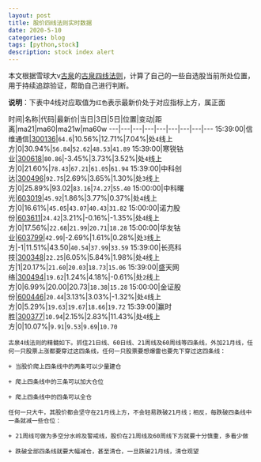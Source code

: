 ```yaml
---
layout: post
title: 股价四线法则实时数据
date: 2020-5-10
categories: blog
tags: [python,stock]
description: stock index alert
---
```



本文根据雪球大v[古泉](https://xueqiu.com/u/7148646888)的[古泉四线法则](https://xueqiu.com/7148646888/130498192)，计算了自己的一些自选股当前所处位置，用于持续追踪验证，帮助自己进行判断。

**说明**：下表中4线对应取值为`红色`表示最新价处于对应指标上方，属正面

时间|名称|代码|最新价|当日|3日|5日|位置|变动|距离|ma21|ma60|ma21w|ma60w
---|---|---|---|---|---|---|---|---
15:39:00|信维通信|[300136](https://xueqiu.com/S/SZ300136)|`64.6`|10.56%|12.71%|7.04%|处`4`线上方|0|30.94%|`56.84`|`52.62`|`48.53`|`41.89`
15:39:00|寒锐钴业|[300618](https://xueqiu.com/S/SZ300618)|`80.86`|-3.45%|3.73%|3.52%|处`4`线上方|0|21.60%|`78.43`|`67.21`|`61.05`|`61.94`
15:39:00|中科创达|[300496](https://xueqiu.com/S/SZ300496)|`92.75`|2.69%|3.65%|1.30%|处`3`线上方|0|25.89%|93.02|`83.16`|`74.27`|`55.40`
15:00:00|中科曙光|[603019](https://xueqiu.com/S/SH603019)|`45.92`|1.86%|3.77%|0.37%|处`4`线上方|0|16.61%|`45.05`|`43.07`|`40.43`|`31.82`
15:00:00|诺力股份|[603611](https://xueqiu.com/S/SH603611)|`24.42`|3.21%|-0.16%|-1.35%|处`4`线上方|0|17.56%|`22.68`|`21.99`|`20.71`|`18.28`
15:00:00|华友钴业|[603799](https://xueqiu.com/S/SH603799)|`42.99`|-2.69%|1.61%|0.28%|处`3`线上方|-1|11.51%|43.50|`40.54`|`37.99`|`33.59`
15:39:00|长亮科技|[300348](https://xueqiu.com/S/SZ300348)|`22.25`|6.05%|5.84%|1.98%|处`4`线上方|1|20.17%|`21.60`|`20.03`|`18.73`|`15.06`
15:39:00|盛天网络|[300494](https://xueqiu.com/S/SZ300494)|`19.62`|1.24%|4.18%|-0.61%|处`2`线上方|0|6.99%|20.00|20.73|`18.38`|`15.28`
15:00:00|金证股份|[600446](https://xueqiu.com/S/SH600446)|`20.44`|3.13%|3.03%|-1.32%|处`4`线上方|0|5.29%|`19.63`|`19.67`|`18.66`|`19.72`
15:39:00|赢时胜|[300377](https://xueqiu.com/S/SZ300377)|`10.94`|2.15%|2.83%|11.43%|处`4`线上方|0|10.07%|`9.91`|`9.53`|`9.69`|`10.70`

```
古泉4线法则的精髓如下。抓住21日线、60日线、21周线及60周线等四条线，外加21月线，任何一只股票上涨都要穿过这四条线，任何一只股票要想爆雷也要先下穿过这四条线：

+ 当股价爬上四条线中的两条可以少量建仓

+ 爬上四条线中的三条可以加大仓位

+ 爬上四条线中的四条可以全仓

任何一只大牛，其股价都会坚守在21月线上方，不会轻易跌破21月线；相反，每跌破四条线中一条就减一些仓位：

+ 21周线可做为多空分水岭及警戒线，股价在21周线及60周线下方就要十分慎重，多看少做

+ 跌破全部四条线就要大幅减仓，甚至清仓，一旦跌破21月线，清仓观望
```